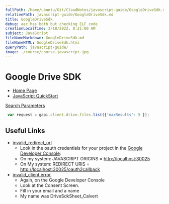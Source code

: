 ```yaml
---
fullPath: /home/ubuntu/Git/CloudNotes/javascript-guide/GoogleDriveSdk.md
relativePath: javascript-guide/GoogleDriveSdk.md
title: GoogleDriveSdk
debug: aec has both but checking ELF code
creationLocalTime: 3/18/2022, 8:21:00 AM
subject: JavaScript
fileNameMarkdown: GoogleDriveSdk.md
fileNameHTML: GoogleDriveSdk.html
queryPath: javascript-guide/
image: ./course/course-javascript.jpg
---
```


<!-- toc -->
<!-- tocstop -->

# Google Drive SDK

- [Home Page][homePage]
- [JavaScript QuickStart][jsQuickStart]

[homePage]: https://developers.google.com/drive/web/
[jsQuickStart]: https://developers.google.com/drive/web/quickstart/quickstart-js

[Search Parameters](https://developers.google.com/drive/web/search-parameters)

```javascript
 var request = gapi.client.drive.files.list({'maxResults': 5 });
```

## Useful Links

- [invalid_redirect_url](http://stackoverflow.com/a/12004469/253576)
  - Look in the oauth credentials for your project in the [Google Developer Console](https://console.developers.google.com):
  - On my system: JAVASCRIPT ORIGINS = [http://localhost:30025](https://www.example.com)
  - On My system: REDIRECT URIS = [http://localhost:30025/oauth2callback](https://www.example.com)
- [invalid_client error](http://stackoverflow.com/a/18951654/253576)
  - Again, on the Google Developer Console
  - Look at the Consent Screen.
  - Fill in your email and a name
  - My name was DriveSdkSheet_Calvert
